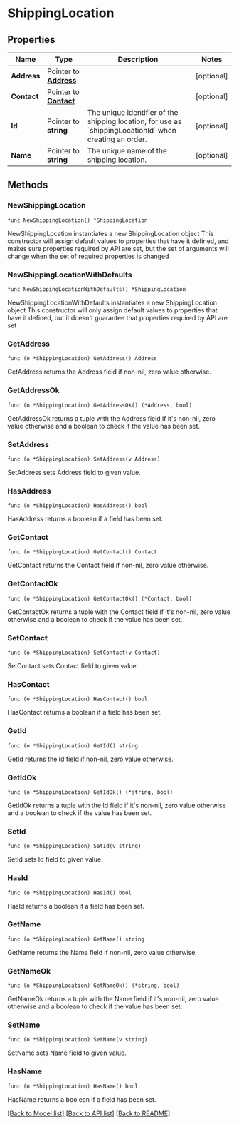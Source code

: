 # ShippingLocation

## Properties

Name | Type | Description | Notes
------------ | ------------- | ------------- | -------------
**Address** | Pointer to [**Address**](Address.md) |  | [optional] 
**Contact** | Pointer to [**Contact**](Contact.md) |  | [optional] 
**Id** | Pointer to **string** | The unique identifier of the shipping location, for use as &#x60;shippingLocationId&#x60; when creating an order. | [optional] 
**Name** | Pointer to **string** | The unique name of the shipping location. | [optional] 

## Methods

### NewShippingLocation

`func NewShippingLocation() *ShippingLocation`

NewShippingLocation instantiates a new ShippingLocation object
This constructor will assign default values to properties that have it defined,
and makes sure properties required by API are set, but the set of arguments
will change when the set of required properties is changed

### NewShippingLocationWithDefaults

`func NewShippingLocationWithDefaults() *ShippingLocation`

NewShippingLocationWithDefaults instantiates a new ShippingLocation object
This constructor will only assign default values to properties that have it defined,
but it doesn't guarantee that properties required by API are set

### GetAddress

`func (o *ShippingLocation) GetAddress() Address`

GetAddress returns the Address field if non-nil, zero value otherwise.

### GetAddressOk

`func (o *ShippingLocation) GetAddressOk() (*Address, bool)`

GetAddressOk returns a tuple with the Address field if it's non-nil, zero value otherwise
and a boolean to check if the value has been set.

### SetAddress

`func (o *ShippingLocation) SetAddress(v Address)`

SetAddress sets Address field to given value.

### HasAddress

`func (o *ShippingLocation) HasAddress() bool`

HasAddress returns a boolean if a field has been set.

### GetContact

`func (o *ShippingLocation) GetContact() Contact`

GetContact returns the Contact field if non-nil, zero value otherwise.

### GetContactOk

`func (o *ShippingLocation) GetContactOk() (*Contact, bool)`

GetContactOk returns a tuple with the Contact field if it's non-nil, zero value otherwise
and a boolean to check if the value has been set.

### SetContact

`func (o *ShippingLocation) SetContact(v Contact)`

SetContact sets Contact field to given value.

### HasContact

`func (o *ShippingLocation) HasContact() bool`

HasContact returns a boolean if a field has been set.

### GetId

`func (o *ShippingLocation) GetId() string`

GetId returns the Id field if non-nil, zero value otherwise.

### GetIdOk

`func (o *ShippingLocation) GetIdOk() (*string, bool)`

GetIdOk returns a tuple with the Id field if it's non-nil, zero value otherwise
and a boolean to check if the value has been set.

### SetId

`func (o *ShippingLocation) SetId(v string)`

SetId sets Id field to given value.

### HasId

`func (o *ShippingLocation) HasId() bool`

HasId returns a boolean if a field has been set.

### GetName

`func (o *ShippingLocation) GetName() string`

GetName returns the Name field if non-nil, zero value otherwise.

### GetNameOk

`func (o *ShippingLocation) GetNameOk() (*string, bool)`

GetNameOk returns a tuple with the Name field if it's non-nil, zero value otherwise
and a boolean to check if the value has been set.

### SetName

`func (o *ShippingLocation) SetName(v string)`

SetName sets Name field to given value.

### HasName

`func (o *ShippingLocation) HasName() bool`

HasName returns a boolean if a field has been set.


[[Back to Model list]](../README.md#documentation-for-models) [[Back to API list]](../README.md#documentation-for-api-endpoints) [[Back to README]](../README.md)


